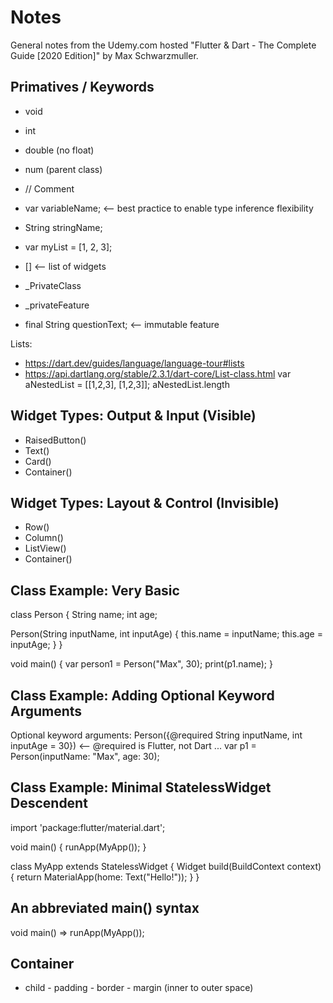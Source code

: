 # Notes

General notes from the Udemy.com hosted "Flutter & Dart - The Complete Guide [2020 Edition]" by Max Schwarzmuller.

## Primatives / Keywords
- void
- int
- double  (no float)
- num (parent class)

- // Comment
- var variableName;		<-- best practice to enable type inference flexibility
- String stringName;
- var myList = [1, 2, 3];
- <Widget>[] <-- list of widgets
- _PrivateClass
- _privateFeature
- final String questionText;  <-- immutable feature

Lists:
- https://dart.dev/guides/language/language-tour#lists
- https://api.dartlang.org/stable/2.3.1/dart-core/List-class.html
var aNestedList = [[1,2,3], [1,2,3]]; 
aNestedList.length

## Widget Types: Output & Input (Visible)
- RaisedButton()
- Text()
- Card()
- Container()

## Widget Types: Layout & Control (Invisible)
- Row()
- Column()
- ListView()
- Container()

## Class Example: Very Basic
class Person {
  String name;
  int age;

  Person(String inputName, int inputAge) {
    this.name = inputName;
    this.age = inputAge;
  }
}

void main() {
  var person1 = Person("Max", 30);
  print(p1.name);
}

## Class Example: Adding Optional Keyword Arguments
Optional keyword arguments:
Person({@required String inputName, int inputAge = 30})  <-- @required is Flutter, not Dart
...
var p1 = Person(inputName: "Max", age: 30);

## Class Example: Minimal StatelessWidget Descendent
import 'package:flutter/material.dart';

void main() {
  runApp(MyApp());
}

class MyApp extends StatelessWidget {
  Widget build(BuildContext context) {
    return MaterialApp(home: Text("Hello!"));
  }
}

## An abbreviated main() syntax
void main() => runApp(MyApp());

## Container
- child - padding - border - margin (inner to outer space)

